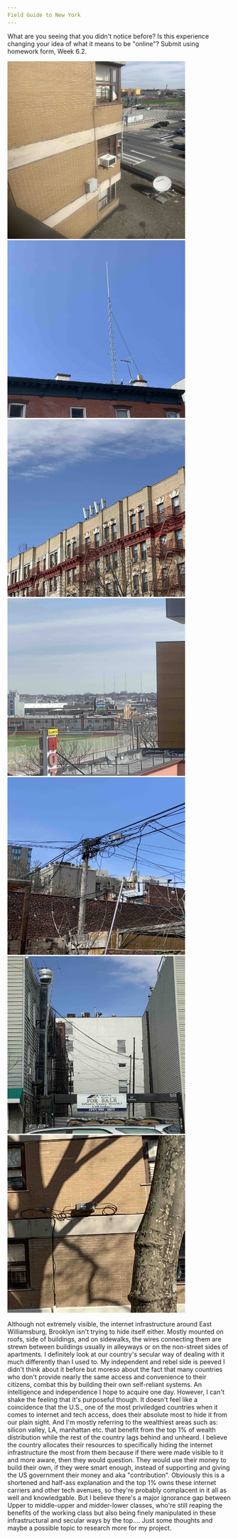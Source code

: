 ```yaml
---
Field Guide to New York
--- 
```


What are you seeing that you didn't notice before? Is this experience changing your idea of what it means to be "online"? 
Submit using homework form, Week 6.2.

<img src = "/img/tech1.jpg" width="400" height="400" >
<img src = "/img/tech2.jpg" width="400" height="400" >
<img src = "/img/tech3.jpg" width="400" height="400" >
<img src = "/img/tech4.jpg" width="400" height="400" >
<img src = "/img/tech5.jpg" width="400" height="400" >
<img src = "/img/tech6.jpg" width="400" height="400" >
<img src = "/img/tech7.jpg" width="400" height="400" >

Although not extremely visible, the internet infrastructure around East Williamsburg, Brooklyn isn't trying to hide itself
either. Mostly mounted on roofs, side of buildings, and on sidewalks, the wires connecting them are strewn between buildings
usually in alleyways or on the non-street sides of apartments. I definitely look at our country's secular way of dealing with
it much differently than I used to. My independent and rebel side is peeved I didn't think about it before but moreso about 
the fact that many countries who don't provide nearly the same access and convenience to their citizens, combat this
by building their own self-reliant systems. An intelligence and independence I hope to acquire one day. 
However, I can't shake the feeling that it's purposeful though. It doesn't feel like a coincidence that the U.S., one of the 
most priviledged countries when it comes to internet and tech access, does their absolute most to hide it from our plain sight. And I'm mostly referring to the wealthiest areas such as: silicon valley, LA, manhattan etc. that benefit from the top
1% of wealth distribution while the rest of the country lags behind and unheard. I believe the country allocates their resources to specifically hiding the internet infrastructure the most from them because if there were made visible to it and
more aware, then they would question. They would use their money to build their own, if they were smart enough, instead of supporting and giving the US government their money and aka "contribution". Obviously this is a shortened and half-ass explanation and the top 1% owns these internet carriers and other tech avenues, so they're probably complacent in it all as well and knowledgable. But I believe there's a major ignorance gap between Upper to middle-upper and midder-lower classes,
who're still reaping the benefits of the working class but also being finely manipulated in these infrastructural and secular
ways by the top.... 
Just some thoughts and maybe a possible topic to research more for my project.



